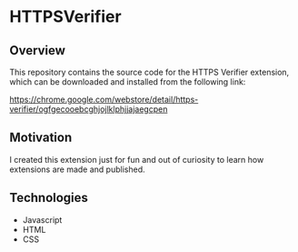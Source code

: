 # HTTPSVerifier

## Overview

This repository contains the source code for the HTTPS Verifier extension, which can be downloaded and installed from the following link:

https://chrome.google.com/webstore/detail/https-verifier/ogfgecooebcghjojlklphjjajaegcpen

## Motivation

I created this extension just for fun and out of curiosity to learn how extensions are made and published.

## Technologies

- Javascript
- HTML
- CSS
